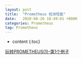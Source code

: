 ```yaml
---
layout: post
title:  "Prometheus 检测性能"
date:   2020-08-26 18:49:01 +0800
categories: Prometheus
tag: Prometheus
---
```


* content
{:toc}


[玩转PROMETHEUS(1)–第1个例子](http://vearne.cc/archives/11085)